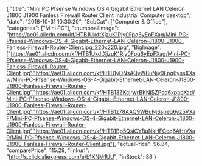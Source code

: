 {
	"title": "Mini PC Pfsense Windows OS 4 Gigabit Ethernet LAN Celeron J1800 J1900 Fanless Firewall Router Client Industrial Computer desktop",
	"date": "2018-10-31 10:30:20",
	"SubCat": ["Computer & Office"],
	"categories": ["Mini PC"],
	"thumbnailImage": "https://ae01.alicdn.com/kf/HTB1UkdtXjzuK1Rjy0Fpq6yEpFXag/Mini-PC-Pfsense-Windows-OS-4-Gigabit-Ethernet-LAN-Celeron-J1800-J1900-Fanless-Firewall-Router-Client.jpg_220x220.jpg",
	"BigImage": ["https://ae01.alicdn.com/kf/HTB1UkdtXjzuK1Rjy0Fpq6yEpFXag/Mini-PC-Pfsense-Windows-OS-4-Gigabit-Ethernet-LAN-Celeron-J1800-J1900-Fanless-Firewall-Router-Client.jpg","https://ae01.alicdn.com/kf/HTB1yDNsAQyWBuNjy0Fpq6yssXXaw/Mini-PC-Pfsense-Windows-OS-4-Gigabit-Ethernet-LAN-Celeron-J1800-J1900-Fanless-Firewall-Router-Client.jpg","https://ae01.alicdn.com/kf/HTB13ZKcjrwrBKNjSZPcq6xpapXad/Mini-PC-Pfsense-Windows-OS-4-Gigabit-Ethernet-LAN-Celeron-J1800-J1900-Fanless-Firewall-Router-Client.jpg","https://ae01.alicdn.com/kf/HTB1z78AAQ9WBuNjSspeq6yz5VXaF/Mini-PC-Pfsense-Windows-OS-4-Gigabit-Ethernet-LAN-Celeron-J1800-J1900-Fanless-Firewall-Router-Client.jpg","https://ae01.alicdn.com/kf/HTB1Bp5QsiCYBuNkHFCcq6AHtVXa9/Mini-PC-Pfsense-Windows-OS-4-Gigabit-Ethernet-LAN-Celeron-J1800-J1900-Fanless-Firewall-Router-Client.jpg"],
	"actualPrice": 96.84,
	"comparePrice": 115.29,
	"linkurl": "http://s.click.aliexpress.com/e/b1XNM1UU",
	"inStock": 86
}
